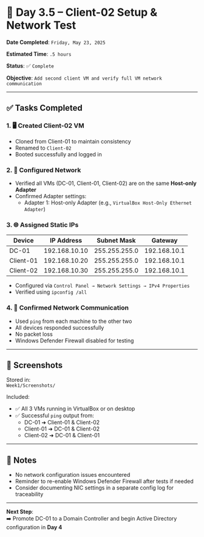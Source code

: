 # 🧪 Day 3.5 – Client-02 Setup & Network Test

**Date Completed**: `Friday, May 23, 2025  `

**Estimated Time**: `.5 hours ` 

**Status**: ✅ `Complete ` 

**Objective**: `Add second client VM and verify full VM network communication`

---

## ✅ Tasks Completed

### 1. 🖥️ Created Client-02 VM
- Cloned from Client-01 to maintain consistency
- Renamed to `Client-02`
- Booted successfully and logged in

### 2. 🔧 Configured Network
- Verified all VMs (DC-01, Client-01, Client-02) are on the same **Host-only Adapter**
- Confirmed Adapter settings:
  - Adapter 1: Host-only Adapter (e.g., `VirtualBox Host-Only Ethernet Adapter`)

### 3. 🌐 Assigned Static IPs

| Device     | IP Address       | Subnet Mask     | Gateway        |
|------------|------------------|------------------|----------------|
| DC-01      | 192.168.10.10     | 255.255.255.0    | 192.168.10.1   |
| Client-01  | 192.168.10.20     | 255.255.255.0    | 192.168.10.1   |
| Client-02  | 192.168.10.30     | 255.255.255.0    | 192.168.10.1   |

- Configured via `Control Panel → Network Settings → IPv4 Properties`
- Verified using `ipconfig /all`

### 4. 📶 Confirmed Network Communication
- Used `ping` from each machine to the other two
- All devices responded successfully
- No packet loss
- Windows Defender Firewall disabled for testing

---

## 📸 Screenshots

Stored in:  
`Week1/Screenshots/`

Included:
- ✅ All 3 VMs running in VirtualBox or on desktop
- ✅ Successful `ping` output from:
  - DC-01 ➜ Client-01 & Client-02
  - Client-01 ➜ DC-01 & Client-02
  - Client-02 ➜ DC-01 & Client-01

---

## 📝 Notes
- No network configuration issues encountered
- Reminder to re-enable Windows Defender Firewall after tests if needed
- Consider documenting NIC settings in a separate config log for traceability

---

**Next Step**:  
➡️ Promote DC-01 to a Domain Controller and begin Active Directory configuration in **Day 4**
